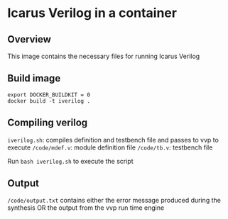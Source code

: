 Icarus Verilog in a container
===============================

Overview
--------

This image contains the necessary files for running
Icarus Verilog

## Build image
	export DOCKER_BUILDKIT = 0
   	docker build -t iverilog .

## Compiling verilog
`iverilog.sh`: compiles definition and testbench file and passes to vvp to execute
`/code/mdef.v`: module definition file
`/code/tb.v`: testbench file

Run `bash iverilog.sh` to execute the script

## Output
`/code/output.txt` contains either the error message produced during the synthesis
OR the output from the vvp run time engine
